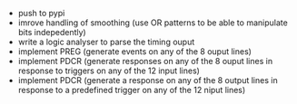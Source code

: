 * push to pypi
* imrove handling of smoothing (use OR patterns to be able to manipulate bits indepedently)
* write a logic analyser to parse the timing ouput 
* implement PREG (generate events on any of the 8 ouput lines)
* implement PDCR (generate responses on any of the 8 ouput lines in response to triggers on any of the 12 input lines)
* implement PDCR (generate a response on any of the 8 output lines in response to a predefined trigger on any of the 12 niput lines)


